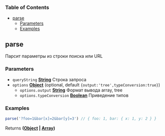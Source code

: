 <!-- Generated by documentation.js. Update this documentation by updating the source code. -->

### Table of Contents

-   [parse][1]
    -   [Parameters][2]
    -   [Examples][3]

## parse

Парсит параметры из строки поиска или URL

### Parameters

-   `queryString` **[String][4]** Строка запроса
-   `options` **[Object][5]**  (optional, default `{output:'tree',typeConversion:true}`)
    -   `options.output` **[String][4]** Формат вывода array, tree
    -   `options.typeConversion` **[Boolean][6]** Приведение типов

### Examples

```javascript
parse('?foo=1&bar[x]=2&bar[y]=3') // { foo: 1, bar: { x: 1, y: 2 } }
```

Returns **([Object][5] \| [Array][7])** 

[1]: #parse

[2]: #parameters

[3]: #examples

[4]: https://developer.mozilla.org/docs/Web/JavaScript/Reference/Global_Objects/String

[5]: https://developer.mozilla.org/docs/Web/JavaScript/Reference/Global_Objects/Object

[6]: https://developer.mozilla.org/docs/Web/JavaScript/Reference/Global_Objects/Boolean

[7]: https://developer.mozilla.org/docs/Web/JavaScript/Reference/Global_Objects/Array
